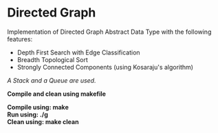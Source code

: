 # Directed Graph

Implementation of Directed Graph Abstract Data Type with the following features: <br />

* Depth First Search with Edge Classification <br />
* Breadth Topological Sort <br />
* Strongly Connected Components (using Kosaraju's algorithm) <br />

*A Stack and a Queue are used.* <br />

**Compile and clean using makefile** <br />

**Compile using: make  
Run using: ./g  
Clean using: make clean**
